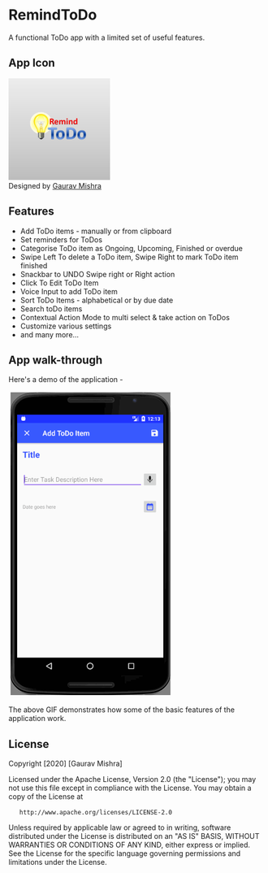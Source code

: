 # RemindToDo
A functional ToDo app with a limited set of useful features.

## App Icon
<img width="200" height="200" src="https://github.com/grvmishra788/RemindToDo/blob/master/images/icon_RToDo.PNG"> <br/>
Designed by [Gaurav Mishra](https://github.com/grvmishra788)

## Features
- Add ToDo items - manually or from clipboard
- Set reminders for ToDos
- Categorise ToDo item as Ongoing, Upcoming, Finished or overdue
- Swipe Left To delete a ToDo item, Swipe Right to mark ToDo item finished
- Snackbar to UNDO Swipe right or Right action
- Click To Edit ToDo Item
- Voice Input to add ToDo item
- Sort ToDo Items - alphabetical or by due date
- Search toDo items 
- Contextual Action Mode to multi select & take action on ToDos
- Customize various settings
- and many more...

## App walk-through

Here's a demo of the application - <br/> <br/>
&nbsp;<img src="https://github.com/grvmishra788/RemindToDo/blob/master/images/rTodo.gif"> <br/><br/>
The above GIF demonstrates how some of the basic features of the application work.

## License

   Copyright [2020] [Gaurav Mishra]

   Licensed under the Apache License, Version 2.0 (the "License");
   you may not use this file except in compliance with the License.
   You may obtain a copy of the License at

       http://www.apache.org/licenses/LICENSE-2.0

   Unless required by applicable law or agreed to in writing, software
   distributed under the License is distributed on an "AS IS" BASIS,
   WITHOUT WARRANTIES OR CONDITIONS OF ANY KIND, either express or implied.
   See the License for the specific language governing permissions and
   limitations under the License.

